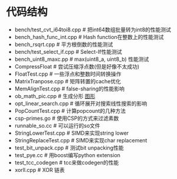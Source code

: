 代码结构
=====

- bench/test_cvt_i64toi8.cpp # 把int64数组批量转为int8的性能测试
- bench_hash_func_int.cpp # Hash function在整数上的性能测试
- bench_rsqrt.cpp # 平方根倒数的性能测试
- bench/test_select_if.cpp # Select-If性能测试
- bench_uint8_maxc.pp # max(uint8_a, uint8_b) 性能测试
- CompressFloat # 尝试压缩浮点数(但是好像不太成功)
- FloatTest.cpp # 一些浮点和整数时间转换操作
- MatrixTranpose.cpp # 矩阵转置的cache优化
- MemAlignTest.cpp # false-sharing的性能影响
- ob_math_pic.cpp # 生成分形 [图形](./ob_math_pic.jpg)
- opt_linear_search.cpp # 循环展开对搜索线性搜索的影响
- PopCountTest.cpp # 计算popcount的几种方法
- csp-primes.go # 使用CSP的方式来过滤素数
- runnable_so.cc # 可以运行的so文件
- StringLowerTest.cpp # SIMD来实现string lower
- StringReplaceTest.cpp # SIMD来实现char replacement
- test_bit_unpack.cpp # 测试bit unpacking性能
- test_pye.cc # 用boost编写python extension
- test_tcc_codegen # tcc来做codegen的性能
- xorll.cpp # XOR 链表
